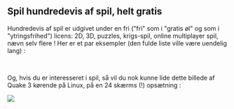 <?php require("../../entete.php"); ?> <?php require("../../base.php"); ?> <?php require("../../fonctions.php"); ?>

<div id="corps">

<h2>Spil hundredevis af spil, helt gratis</h2>

<p>Hundredevis af spil er udgivet under en fri ("fri" som i "gratis øl" og som i "ytringsfrihed") licens: 2D, 3D, puzzles, krigs-spil, online multiplayer spil, nævn selv flere ! Her er et par eksempler (den fulde liste ville være uendelig lang) :</p>

<div id="items">

<?php all_games_from_file (); ?>

<br class="clearboth" />
</div>

<p>Og, hvis du er interesseret i spil, så vil du nok kunne lide dette billede af Quake 3 kørende på Linux, på en 24 skærms (!) opsætning :</p>

<p><a href="Images/quake_24_screens.jpg"><img src="Images/quake_24_screens_thumbnail.jpg" /></a></p>

</div>


